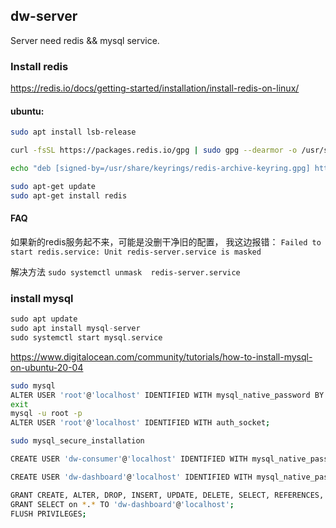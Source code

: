 ## dw-server

Server need redis && mysql service.

### Install redis

https://redis.io/docs/getting-started/installation/install-redis-on-linux/

#### ubuntu:

``` BASH
sudo apt install lsb-release

curl -fsSL https://packages.redis.io/gpg | sudo gpg --dearmor -o /usr/share/keyrings/redis-archive-keyring.gpg

echo "deb [signed-by=/usr/share/keyrings/redis-archive-keyring.gpg] https://packages.redis.io/deb $(lsb_release -cs) main" | sudo tee /etc/apt/sources.list.d/redis.list

sudo apt-get update
sudo apt-get install redis

```

#### FAQ

如果新的redis服务起不来，可能是没删干净旧的配置，
我这边报错：
`Failed to start redis.service: Unit redis-server.service is masked`

解决方法
`sudo systemctl unmask  redis-server.service`

### install mysql

``` CPP
sudo apt update
sudo apt install mysql-server
sudo systemctl start mysql.service
```

https://www.digitalocean.com/community/tutorials/how-to-install-mysql-on-ubuntu-20-04

``` Bash
sudo mysql
ALTER USER 'root'@'localhost' IDENTIFIED WITH mysql_native_password BY 'xxxxxxxxxxxxxxxxx';
exit
mysql -u root -p
ALTER USER 'root'@'localhost' IDENTIFIED WITH auth_socket;

sudo mysql_secure_installation

CREATE USER 'dw-consumer'@'localhost' IDENTIFIED WITH mysql_native_password BY 'xxxxxxxxxxxxxxxxx';

CREATE USER 'dw-dashboard'@'localhost' IDENTIFIED WITH mysql_native_password BY 'xxxxxxxxxxxxxxxxx';

GRANT CREATE, ALTER, DROP, INSERT, UPDATE, DELETE, SELECT, REFERENCES, RELOAD on *.* TO 'dw-consumer'@'localhost';
GRANT SELECT on *.* TO 'dw-dashboard'@'localhost';
FLUSH PRIVILEGES;
```
